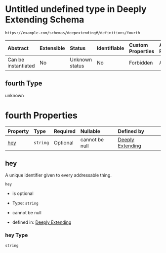 # Untitled undefined type in Deeply Extending Schema

```txt
https://example.com/schemas/deepextending#/definitions/fourth
```



| Abstract            | Extensible | Status         | Identifiable | Custom Properties | Additional Properties | Access Restrictions | Defined In                                                                                          |
| :------------------ | :--------- | :------------- | :----------- | :---------------- | :-------------------- | :------------------ | :-------------------------------------------------------------------------------------------------- |
| Can be instantiated | No         | Unknown status | No           | Forbidden         | Allowed               | none                | [deepextending.schema.json*](../generated-schemas/deepextending.schema.json "open original schema") |

## fourth Type

unknown

# fourth Properties

| Property    | Type     | Required | Nullable       | Defined by                                                                                                                                            |
| :---------- | :------- | :------- | :------------- | :---------------------------------------------------------------------------------------------------------------------------------------------------- |
| [hey](#hey) | `string` | Optional | cannot be null | [Deeply Extending](deepextending-definitions-fourth-properties-hey.md "https://example.com/schemas/deepextending#/definitions/fourth/properties/hey") |

## hey

A unique identifier given to every addressable thing.

`hey`

*   is optional

*   Type: `string`

*   cannot be null

*   defined in: [Deeply Extending](deepextending-definitions-fourth-properties-hey.md "https://example.com/schemas/deepextending#/definitions/fourth/properties/hey")

### hey Type

`string`
